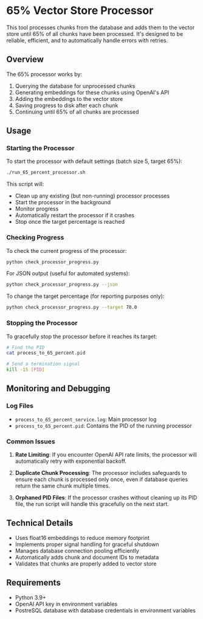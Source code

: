 # 65% Vector Store Processor

This tool processes chunks from the database and adds them to the vector store until 65% of all chunks have been processed. It's designed to be reliable, efficient, and to automatically handle errors with retries.

## Overview

The 65% processor works by:

1. Querying the database for unprocessed chunks
2. Generating embeddings for these chunks using OpenAI's API
3. Adding the embeddings to the vector store
4. Saving progress to disk after each chunk
5. Continuing until 65% of all chunks are processed

## Usage

### Starting the Processor

To start the processor with default settings (batch size 5, target 65%):

```bash
./run_65_percent_processor.sh
```

This script will:
- Clean up any existing (but non-running) processor processes
- Start the processor in the background
- Monitor progress
- Automatically restart the processor if it crashes
- Stop once the target percentage is reached

### Checking Progress

To check the current progress of the processor:

```bash
python check_processor_progress.py
```

For JSON output (useful for automated systems):

```bash
python check_processor_progress.py --json
```

To change the target percentage (for reporting purposes only):

```bash
python check_processor_progress.py --target 70.0
```

### Stopping the Processor

To gracefully stop the processor before it reaches its target:

```bash
# Find the PID
cat process_to_65_percent.pid

# Send a termination signal
kill -15 [PID]
```

## Monitoring and Debugging

### Log Files

- `process_to_65_percent_service.log`: Main processor log
- `process_to_65_percent.pid`: Contains the PID of the running processor

### Common Issues

1. **Rate Limiting**: If you encounter OpenAI API rate limits, the processor will automatically retry with exponential backoff.

2. **Duplicate Chunk Processing**: The processor includes safeguards to ensure each chunk is processed only once, even if database queries return the same chunk multiple times.

3. **Orphaned PID Files**: If the processor crashes without cleaning up its PID file, the run script will handle this gracefully on the next start.

## Technical Details

- Uses float16 embeddings to reduce memory footprint
- Implements proper signal handling for graceful shutdown
- Manages database connection pooling efficiently
- Automatically adds chunk and document IDs to metadata
- Validates that chunks are properly added to vector store

## Requirements

- Python 3.9+
- OpenAI API key in environment variables
- PostreSQL database with database credentials in environment variables